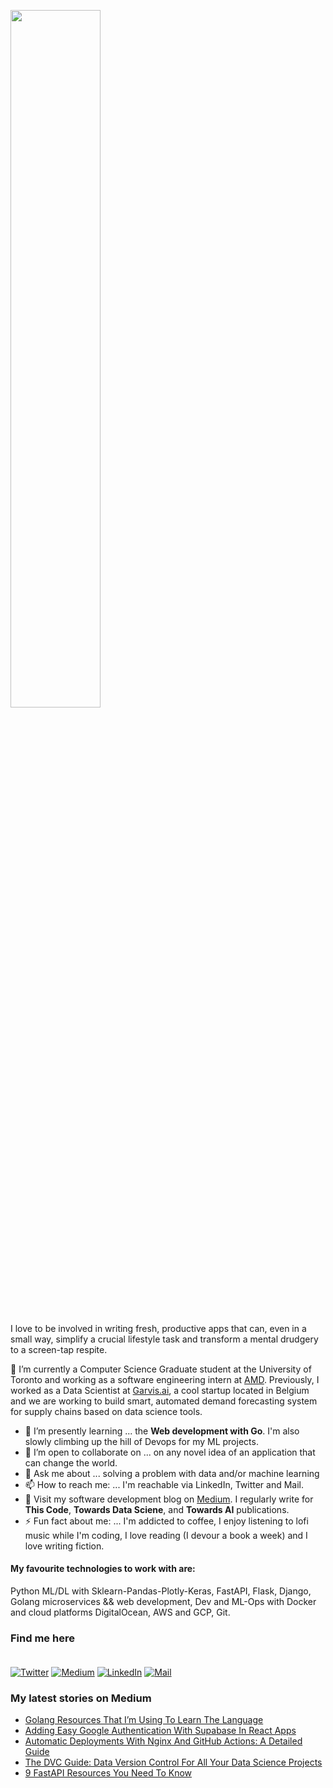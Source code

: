 <p  align="left" > <img width=53.5%  src="https://user-images.githubusercontent.com/34805906/94922526-0481e200-04d8-11eb-9300-e42c9bfea9f8.png"></p> 

I love to be involved in writing fresh, productive apps that can, even in a small way, simplify a crucial lifestyle task and transform a mental drudgery to a screen-tap respite.  

🔭 I’m currently a Computer Science Graduate student at the University of Toronto and working as a software engineering intern at [AMD](https://amd.com). Previously, I worked as a Data Scientist at [Garvis.ai](https://www.garvis.ai/), a cool startup located in Belgium and we are working to build smart, automated demand forecasting system for supply chains based on data science tools.

- 🌱 I’m presently learning ... the **Web development with Go**. I'm also slowly climbing up the hill of Devops for my ML projects. 
- 👯 I’m open to collaborate on ... on any novel idea of an application that can change the world.
- 💬 Ask me about ... solving a problem with data and/or machine learning
- 📫 How to reach me: ... I'm reachable via LinkedIn, Twitter and Mail.
- :book: Visit my software development blog on [Medium](https://medium.com/@ipom). I regularly write for **This Code**, **Towards Data Sciene**, and **Towards AI** publications. 
- ⚡ Fun fact about me: ... I'm addicted to coffee, I enjoy listening to lofi music while I'm coding, I love reading (I devour a book a week) and I love writing fiction. 

#### My favourite technologies to work with are:
Python ML/DL with Sklearn-Pandas-Plotly-Keras, FastAPI, Flask, Django, Golang microservices && web development, Dev and ML-Ops with Docker and cloud platforms DigitalOcean, AWS and GCP, Git. 


### Find me here <br><br>
<a href="https://twitter.com/intent/follow?screen_name=csandyash&tw_p=followbutton" target="_blank"><img alt="Twitter" src="https://img.shields.io/badge/twitter-%231DA1F2.svg?&style=for-the-badge&logo=twitter&logoColor=white" /></a>
<a href="https://medium.com/@ipom" target="_blank"><img alt="Medium" src="https://img.shields.io/badge/medium-%2312100E.svg?&style=for-the-badge&logo=medium&logoColor=white" /></a>
<a href="https://www.linkedin.com/in/yashprakash13" target="_blank"><img alt="LinkedIn" src="https://img.shields.io/badge/linkedin-%230077B5.svg?&style=for-the-badge&logo=linkedin&logoColor=white" /></a>
<a href="mailto:yash@yashprakash.com" target="_blank"><img alt="Mail" src="https://img.shields.io/badge/Gmail-D14836?style=for-the-badge&logo=gmail&logoColor=white"/></a>


 ### My latest stories on Medium
 - [Golang Resources That I’m Using To Learn The Language](https://levelup.gitconnected.com/golang-resources-that-im-using-to-learn-the-language-a4321afd22e9?source=rss-9ba949960063------2)
 - [Adding Easy Google Authentication With Supabase In React Apps](https://levelup.gitconnected.com/adding-easy-google-authentication-with-supabase-in-react-apps-68c099a0dcf7?source=rss-9ba949960063------2)
 - [Automatic Deployments With Nginx And GitHub Actions: A Detailed Guide](https://levelup.gitconnected.com/automatic-deployments-with-nginx-and-github-actions-a-detailed-guide-5505c074cc9f?source=rss-9ba949960063------2)
 - [The DVC Guide: Data Version Control For All Your Data Science Projects](https://towardsdatascience.com/the-dvc-guide-data-version-control-for-all-your-data-science-projects-382d5b5aab00?source=rss-9ba949960063------2)
 - [9 FastAPI Resources You Need To Know](https://python.plainenglish.io/9-fastapi-resources-you-need-to-know-f050799ef1f6?source=rss-9ba949960063------2)